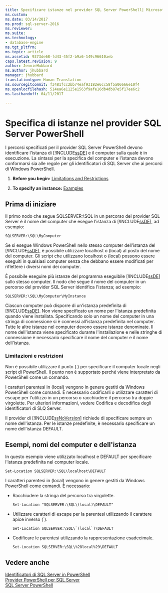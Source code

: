 ```yaml
---
title: Specificare istanze nel provider SQL Server PowerShell| Microsoft Docs
ms.custom: 
ms.date: 03/14/2017
ms.prod: sql-server-2016
ms.reviewer: 
ms.suite: 
ms.technology:
- database-engine
ms.tgt_pltfrm: 
ms.topic: article
ms.assetid: 9373de68-fd43-45f2-b9a6-149c96610aeb
caps.latest.revision: 9
author: JennieHubbard
ms.author: jhubbard
manager: jhubbard
translationtype: Human Translation
ms.sourcegitcommit: f3481fcc2bb74eaf93182e6cc58f5a06666e10f4
ms.openlocfilehash: 514ea6e1125e1563f9afe16db4db87e5f17ee6c2
ms.lasthandoff: 04/11/2017

---
```

# <a name="specify-instances-in-the-sql-server-powershell-provider"></a>Specifica di istanze nel provider SQL Server PowerShell
  I percorsi specificati per il provider SQL Server PowerShell devono identificare l'istanza di [!INCLUDE[ssDE](../../includes/ssde-md.md)] e il computer sulla quale è in esecuzione. La sintassi per la specifica del computer e l'istanza devono conformarsi sia alle regole per gli identificatori di SQL Server che ai percorsi di Windows PowerShell.  
  
1.  **Before you begin:**  [Limitations and Restrictions](#LimitationsRestrictions)  
  
2.  **To specify an instance:**  [Examples](#Examples)  
  
## <a name="before-you-begin"></a>Prima di iniziare  
 Il primo nodo che segue SQLSERVER:\SQL in un percorso del provider SQL Server è il nome del computer che esegue l'istanza di [!INCLUDE[ssDE](../../includes/ssde-md.md)], ad esempio:  
  
```  
SQLSERVER:\SQL\MyComputer  
```  
  
 Se si esegue Windows PowerShell nello stesso computer dell'istanza del [!INCLUDE[ssDE](../../includes/ssde-md.md)], è possibile utilizzare localhost o (local) al posto del nome del computer. Gli script che utilizzano localhost o (local) possono essere eseguiti in qualsiasi computer senza che debbano essere modificati per riflettere i diversi nomi dei computer.  
  
 È possibile eseguire più istanze del programma eseguibile [!INCLUDE[ssDE](../../includes/ssde-md.md)] sullo stesso computer. Il nodo che segue il nome del computer in un percorso del provider SQL Server identifica l'istanza; ad esempio:  
  
```  
SQLSERVER:\SQL\MyComputer\MyInstance  
```  
  
 Ciascun computer può disporre di un'istanza predefinita di [!INCLUDE[ssDE](../../includes/ssde-md.md)]. Non viene specificato un nome per l'istanza predefinita quando viene installata. Specificando solo un nome del computer in una stringa di connessione si è connessi all'istanza predefinita nel computer. Tutte le altre istanze nel computer devono essere istanze denominate. Il nome dell'istanza viene specificato durante l'installazione e nelle stringhe di connessione è necessario specificare il nome del computer e il nome dell'istanza.  
  
###  <a name="LimitationsRestrictions"></a> Limitazioni e restrizioni  
 Non è possibile utilizzare il punto (.) per specificare il computer locale negli script di PowerShell. Il punto non è supportato perché viene interpretato da PowerShell come un comando.  
  
 I caratteri parentesi in (local) vengono in genere gestiti da Windows PowerShell come comandi. È necessario codificarli o utilizzare caratteri di escape per l'utilizzo in un percorso o racchiudere il percorso tra doppie virgolette. Per ulteriori informazioni, vedere Codifica e decodifica degli identificatori di SLQ Server.  
  
 Il provider di [!INCLUDE[ssNoVersion](../../includes/ssnoversion-md.md)] richiede di specificare sempre un nome dell'istanza. Per le istanze predefinite, è necessario specificare un nome dell'istanza DEFAULT.  
  
##  <a name="Examples"></a> Esempi, nomi del computer e dell'istanza  
 In questo esempio viene utilizzato localhost e DEFAULT per specificare l'istanza predefinita nel computer locale.  
  
```  
Set-Location SQLSERVER:\SQL\localhost\DEFAULT   
```  
  
 I caratteri parentesi in (local) vengono in genere gestiti da Windows PowerShell come comandi. È necessario:  
  
-   Racchiudere la stringa del percorso tra virgolette.  
  
    ```  
    Set-Location "SQLSERVER:\SQL\(local)\DEFAULT"  
    ```  
  
-   Utilizzare caratteri di escape per la parentesi utilizzando il carattere apice inverso (`).  
  
    ```  
    Set-Location SQLSERVER:\SQL\`(local`)\DEFAULT  
    ```  
  
-   Codificare le parentesi utilizzando la rappresentazione esadecimale.  
  
    ```  
    Set-Location SQLSERVER:\SQL\%28local%29\DEFAULT  
    ```  
  
## <a name="see-also"></a>Vedere anche  
 [Identificatori di SQL Server in PowerShell](../../relational-databases/scripting/sql-server-identifiers-in-powershell.md)   
 [Provider PowerShell per SQL Server](../../relational-databases/scripting/sql-server-powershell-provider.md)   
 [SQL Server PowerShell](../../relational-databases/scripting/sql-server-powershell.md)  
  
  
